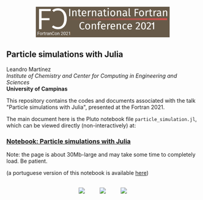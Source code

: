 <p align=center>
<img height=80px src=https://github.com/m3g/2021_FortranCon/raw/main/docs/fotrancon_logo.png>
</p>

## Particle simulations with Julia
Leandro Martínez<br>
<i>Institute of Chemistry and Center for Computing in Engineering and Sciences</i><br>
<b>University of Campinas</b>

This repository contains the codes and documents associated with the talk "Particle simulations with Julia", presented at the Fortran 2021. 

The main document here is the Pluto notebook file `particle_simulation.jl`, which can be viewed directly (non-interactively) at:


### [Notebook: Particle simulations with Julia](https://m3g.github.io/2021_FortranCon/)

Note: the page is about 30Mb-large and may take some time to completely load. Be patient.

(a portuguese version of this notebook is available [here](https://m3g.github.io/2021_FortranCon/portuguese_particle_simulations.jl.html))

##
<p align=center>
<img height=80px src=https://user-images.githubusercontent.com/31046348/119070689-e0b7d180-b9be-11eb-8da8-ce2fb70b6c9a.png>
&nbsp;&nbsp;&nbsp;&nbsp;&nbsp;&nbsp;&nbsp;&nbsp;
<img height=80px src=https://user-images.githubusercontent.com/31046348/119070703-e6151c00-b9be-11eb-9dae-23e5ffd4aefa.png>
&nbsp;&nbsp;&nbsp;&nbsp;&nbsp;&nbsp;&nbsp;&nbsp;
<img height=80px src=https://user-images.githubusercontent.com/31046348/119070710-e9a8a300-b9be-11eb-9528-445cd28df6f3.png>
</p>




